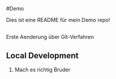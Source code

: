 #Demo

Dies ist eine README für mein Demo repo!

## <Unterueberschrift>

Erste Aenderung über Git-Verfahren

## Local Development

1. Mach es richtig Bruder
